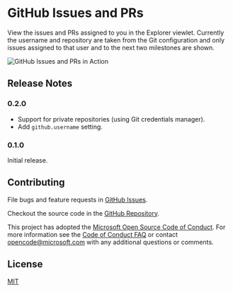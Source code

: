 # GitHub Issues and PRs

View the issues and PRs assigned to you in the Explorer viewlet. Currently the username and repository are taken from the Git configuration and only issues assigned to that user and to the next two milestones are shown.

![GitHub Issues and PRs in Action](images/in_action.gif)

## Release Notes

### 0.2.0

- Support for private repositories (using Git credentials manager).
- Add `github.username` setting.

### 0.1.0

Initial release.

## Contributing

File bugs and feature requests in [GitHub Issues](https://github.com/Microsoft/vscode-github-issues-prs/issues).

Checkout the source code in the [GitHub Repository](https://github.com/Microsoft/vscode-github-issues-prs).

This project has adopted the [Microsoft Open Source Code of Conduct](https://opensource.microsoft.com/codeofconduct/). For more information see the [Code of Conduct FAQ](https://opensource.microsoft.com/codeofconduct/faq/) or contact [opencode@microsoft.com](mailto:opencode@microsoft.com) with any additional questions or comments.

## License
[MIT](LICENSE)

